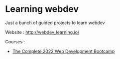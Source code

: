 # Learning webdev

Just a bunch of guided projects to learn webdev

Website : http://webdev_learning.io/

Courses :
* [The Complete 2022 Web Development Bootcamp](https://www.udemy.com/course/the-complete-web-development-bootcamp/)
